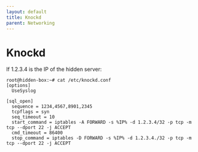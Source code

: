 ```yaml
---
layout: default
title: Knockd
parent: Networking
---
```


# Knockd

If 1.2.3.4 is the IP of the hidden server:

```
root@hidden-box:~# cat /etc/knockd.conf 
[options]
  UseSyslog

[sql_open]
  sequence = 1234,4567,8901,2345
  tcpflags = syn
  seq_timeout = 10
  start_command = iptables -A FORWARD -s %IP% -d 1.2.3.4/32 -p tcp -m tcp --dport 22 -j ACCEPT
  cmd_timeout = 86400
  stop_command = iptables -D FORWARD -s %IP% -d 1.2.3.4./32 -p tcp -m tcp --dport 22 -j ACCEPT
```
